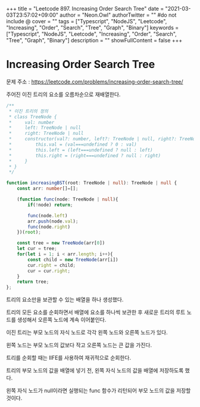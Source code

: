 +++
title = "Leetcode 897. Increasing Order Search Tree"
date = "2021-03-03T23:57:02+09:00"
author = "Neon.Owl"
authorTwitter = "" #do not include @
cover = ""
tags = ["Typescript", "NodeJS", "Leetcode", "Increasing", "Order", "Search", "Tree", "Graph", "Binary"]
keywords = ["Typescript", "NodeJS", "Leetcode", "Increasing", "Order", "Search", "Tree", "Graph", "Binary"]
description = ""
showFullContent = false
+++

# Increasing Order Search Tree

문제 주소 : <https://leetcode.com/problems/increasing-order-search-tree/>

주어진 이진 트리의 요소를 오름차순으로 재배열한다.

```Typescript
/**
 * 이진 트리의 정의
 * class TreeNode {
 *     val: number
 *     left: TreeNode | null
 *     right: TreeNode | null
 *     constructor(val?: number, left?: TreeNode | null, right?: TreeNode | null) {
 *         this.val = (val===undefined ? 0 : val)
 *         this.left = (left===undefined ? null : left)
 *         this.right = (right===undefined ? null : right)
 *     }
 * }
 */

function increasingBST(root: TreeNode | null): TreeNode | null {
    const arr: number[]=[];

    (function func(node: TreeNode | null){
        if(!node) return;

        func(node.left)
        arr.push(node.val);
        func(node.right)
    })(root);

    const tree = new TreeNode(arr[0])
    let cur = tree;
    for(let i = 1; i < arr.length; i++){
        const child = new TreeNode(arr[i])
        cur.right = child;
        cur = cur.right;
    }
    return tree;
};
```

트리의 요소만을 보관할 수 있는 배열을 하나 생성했다.

트리의 모든 요소를 순회하면서 배열에 요소를 하나씩 보관한 후 새로운 트리의 루트 노드를 생성해서 오른쪽 노드에 계속 이어붙인다.

이진 트리는 부모 노드의 자식 노드로 각각 왼쪽 노드와 오른쪽 노드가 있다.

왼쪽 노드는 부모 노드의 값보다 작고 오른쪽 노드는 큰 값을 가진다.

트리를 순회할 때는 IIFE를 사용하여 재귀적으로 순회한다.

트리의 부모 노드의 값을 배열에 넣기 전, 왼쪽 자식 노드의 값을 배열에 저장하도록 했다.

왼쪽 자식 노드가 null이라면 실행되는 func 함수가 리턴되어 부모 노드의 값을 저장할 것이다.
